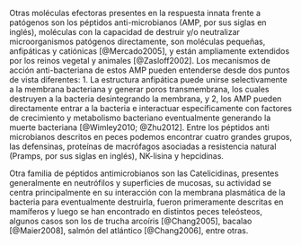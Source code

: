 Otras moléculas efectoras presentes en la respuesta innata frente a patógenos son los péptidos anti-microbianos (AMP, por sus siglas en inglés), moléculas con la capacidad de destruir y/o neutralizar microorganismos patógenos directamente, son moléculas pequeñas, anfipáticas y catiónicas [@Mercado2005], y están ampliamente extendidos por los reinos vegetal y animales [@Zasloff2002]. Los mecanismos de acción anti-bacteriana de estos AMP pueden entenderse desde dos puntos de vista diferentes: 1. La estructura anfipática puede unirse selectivamente a la membrana bacteriana y generar poros transmembrana, los cuales destruyen a la bacteria desintegrando la membrana, y 2, los AMP pueden directamente entrar a la bacteria e interactuar específicamente con factores de crecimiento y metabolismo bacteriano eventualmente generando la muerte bacteriana [@Wimley2010; @Zhu2012]. Entre los péptidos anti microbianos descritos en peces podemos encontrar cuatro grandes grupos, las defensinas, proteínas de macrófagos asociadas a resistencia natural (Pramps, por sus siglas en inglés), NK-lisina y hepcidinas. 

Otra familia de péptidos antimicrobianos son las Catelicidinas, presentes generalmente en neutrófilos y superficies de mucosas, su actividad se centra principalmente en su interacción con la membrana plasmática de la bacteria para eventualmente destruirla, fueron primeramente descritas en mamíferos y luego se han encontrado en distintos peces teleósteos, algunos casos son los de trucha arcoíris [@Chang2005], bacalao [@Maier2008], salmón del atlántico [@Chang2006], entre otras.
